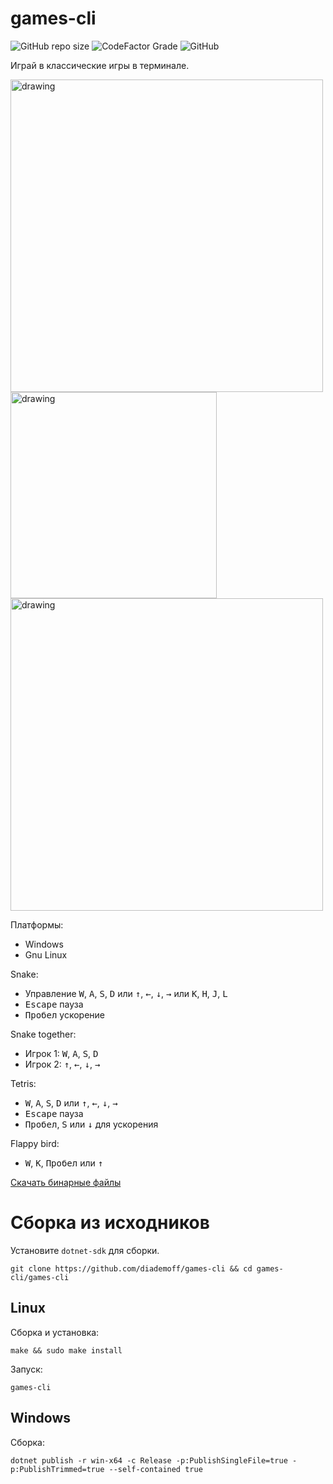 games-cli
=========

![GitHub repo size](https://img.shields.io/github/repo-size/diademoff/games-cli)
![CodeFactor Grade](https://img.shields.io/codefactor/grade/github/diademoff/games-cli)
![GitHub](https://img.shields.io/github/license/diademoff/games-cli)

Играй в классические игры в терминале.

<img src="https://i.imgur.com/Yovm1S1.png" alt="drawing" width="500"/>

<img src="https://i.imgur.com/Iw6sc5V.png" alt="drawing" height="330"/>

<img src="https://i.imgur.com/FJ8BFtk.png" alt="drawing" width="500"/>


Платформы:
* Windows
* Gnu Linux

Snake:
* Управление <kbd>W</kbd>, <kbd>A</kbd>, <kbd>S</kbd>, <kbd>D</kbd> или <kbd>↑</kbd>, <kbd>←</kbd>, <kbd>↓</kbd>, <kbd>→</kbd> или <kbd>K</kbd>, <kbd>H</kbd>, <kbd>J</kbd>, <kbd>L</kbd>
* <kbd>Escape</kbd> пауза
* <kbd>Пробел</kbd> ускорение

Snake together:
* Игрок 1: <kbd>W</kbd>, <kbd>A</kbd>, <kbd>S</kbd>, <kbd>D</kbd>
* Игрок 2: <kbd>↑</kbd>, <kbd>←</kbd>, <kbd>↓</kbd>, <kbd>→</kbd>

Tetris:
* <kbd>W</kbd>, <kbd>A</kbd>, <kbd>S</kbd>, <kbd>D</kbd> или <kbd>↑</kbd>, <kbd>←</kbd>, <kbd>↓</kbd>, <kbd>→</kbd>
* <kbd>Escape</kbd> пауза
* <kbd>Пробел</kbd>, <kbd>S</kbd> или <kbd>↓</kbd> для ускорения

Flappy bird:
* <kbd>W</kbd>, <kbd>K</kbd>, <kbd>Пробел</kbd> или <kbd>↑</kbd>

[Скачать бинарные файлы](https://github.com/diademoff/games-cli/releases)

# Сборка из исходников
Установите `dotnet-sdk` для сборки.

```
git clone https://github.com/diademoff/games-cli && cd games-cli/games-cli
```

## Linux
Сборка и установка:
```
make && sudo make install
```

Запуск:
```
games-cli
```

## Windows
Сборка:
```
dotnet publish -r win-x64 -c Release -p:PublishSingleFile=true -p:PublishTrimmed=true --self-contained true
```
